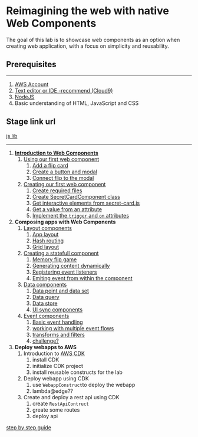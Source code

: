 # Reimagining the web with native Web Components

The goal of this lab is to showcase web components as an option when creating web application, with a focus on simplicity and reusability. 


## Prerequisites
---
1. [AWS Account](https://aws.amazon.com/free/)
2. [Text editor or IDE -recommend (Cloud9)](https://aws.amazon.com/cloud9/)
3. [NodeJS](https://nodejs.org/en)
4. Basic understanding of HTML, JavaScript and CSS

## Stage link url
[js lib](https://d1hhjlyh3vlkqr.cloudfront.net/main.js)



---

1. [**Introduction to Web Components**](./step-by-step.md#chapter-1-introduction-to-web-components)
    1. [Using our first web component](./step-by-step.md#section-11-using-our-first-components)
        1. [Add a flip card](./step-by-step.md#activity-111-add-a-flip-card)
        2. [Create a button and modal](./step-by-step.md#activity-112-create-a-button-and-a-modal)
        3. [Connect flip to the modal](./step-by-step.md#activity-113-connect-flip-to-the-modal)
    2. [Creating our first web component](step-by-step.md#section-12-creating-our-first-web-component)
        1. [Create required files](./step-by-step.md#activity-121-create-required-files)
        2. [ Create SecretCardComponent class](./step-by-step.md#activity-122-create-secretcardcomponent-class)
        3. [Get interactive elements from secret-card.js](./step-by-step.md#activity-123-get-interactive-elements-from-secret-cardjs)
        4. [Get a value from an attribute](./step-by-step.md#activity-124-get-a-value-from-an-attribute)
        5. [Implement the `trigger` and `on` attributes](./step-by-step.md#activity-125-implement-the-trigger-and-on-attributes)
2. **Composing apps with Web Components**
    1. [Layout components](step-by-step.md#section-21-layout-components) 
        1. [App layout](step-by-step.md#activity-211-app-layout)
        2. [Hash routing](step-by-step.md#activity-212-hash-routing)
        3. [Grid layout](step-by-step.md#activity-213-grid-layout)
    2. [Creating a statefull component](step-by-step.md#section-22-creating-a-statefull-component)
        1. [Memory flip game](step-by-step.md#activity-221-memory-flip-game)
        2. [Generating content dynamically](step-by-step.md#activity-222-generating-content-dynamically)
        3. [Registering event listeners](step-by-step.md#activity-223-registering-event-listeners)
        4. [Emiting event from within the component](step-by-step.md#activity-224-emiting-event-from-within-the-component)
    3. [Data components](step-by-step.md#section-23-data-components)
        1. [Data point and data set](step-by-step.md#activity-231-data-point-and-data-set)
        2. [Data query](step-by-step.md#activity-232-data-query)
        3. [Data store](step-by-step.md#activity-233-data-store)
        4. [UI sync components](step-by-step.md#activity-234-ui-sync-components)
    4. [Event components](step-by-step.md#section-24-event-components)
        1. [Basic event handling](step-by-step.md#)
        2. [working with multiple event flows](step-by-step.md#)
        3. [transforms and filters](step-by-step.md#)
        4. [challenge?](step-by-step.md#)
3. **Deploy webapps to AWS**
    1. Introduction to [AWS CDK](https://aws.amazon.com/cdk/)
        1. install CDK
        2. initialize CDK project
        3. install reusable constructs for the lab
    2. Deploy webapp using CDK
        1. use `WebappConstruct`to deploy the webapp
        2. lambda@edge??
    3. Create and deploy a rest api using CDK
        1. create `RestApiContruct`
        2. greate some routes
        3. deploy api













[step by step guide](./step-by-step.md#chapter-1-intro-to-web-components)
